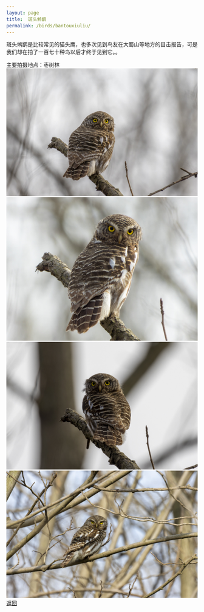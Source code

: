```yaml
---
layout: page
title: 	斑头鸺鹠
permalink: /birds/bantouxiuliu/
---
```

斑头鸺鹠是比较常见的猫头鹰，也多次见到鸟友在大蜀山等地方的目击报告，可是我们却在拍了一百七十种鸟以后才终于见到它。。

主要拍摄地点：枣树林
![](../picture/斑头鸺鹠/0U9A6779-CR3_DxO_DeepPRIMEXD.jpg)
![](../picture/斑头鸺鹠/DSCN2223-NRW_DxO_DeepPRIMEXD.jpg)
![](../picture/斑头鸺鹠/0U9A6789-CR3_DxO_DeepPRIMEXD.jpg)
![](../picture/斑头鸺鹠/0U9A6798-CR3_DxO_DeepPRIMEXD.jpg)
[返回](../../)
